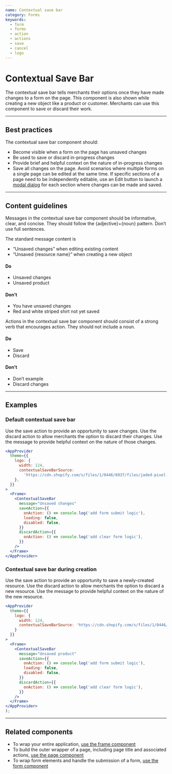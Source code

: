 ```yaml
---
name: Contextual save bar
category: Forms
keywords:
  - form
  - forms
  - action
  - actions
  - save
  - cancel
  - logo
---
```


# Contextual Save Bar

The contextual save bar tells merchants their options once they have made changes to a form on the page. This component is also shown while creating a new object like a product or customer. Merchants can use this component to save or discard their work.

---

## Best practices

The contextual save bar component should:

- Become visible when a form on the page has unsaved changes
- Be used to save or discard in-progress changes
- Provide brief and helpful context on the nature of in-progress changes
- Save all changes on the page. Avoid scenarios where multiple forms on a single page can be edited at the same time. If specific sections of a page need to be independently editable, use an Edit button to launch a [modal dialog](/components/overlays/modal) for each section where changes can be made and saved.

---

## Content guidelines

Messages in the contextual save bar component should be informative, clear, and concise. They should follow the {adjective}+{noun} pattern. Don’t use full sentences.

The standard message content is

- “Unsaved changes” when editing existing content
- “Unsaved {resource name}” when creating a new object

<!-- usagelist -->

#### Do

- Unsaved changes
- Unsaved product

#### Don’t

- You have unsaved changes
- Red and white striped shirt not yet saved

<!-- end -->

Actions in the contextual save bar component should consist of a strong verb that encourages action. They should not include a noun.

<!-- usagelist -->

#### Do

- Save
- Discard

#### Don’t

- Don’t example
- Discard changes

<!-- end -->

---

## Examples

### Default contextual save bar

Use the save action to provide an opportunity to save changes. Use the discard action to allow merchants the option to discard their changes. Use the message to provide helpful context on the nature of those changes.

```jsx
<AppProvider
  theme={{
    logo: {
      width: 124,
      contextualSaveBarSource:
        'https://cdn.shopify.com/s/files/1/0446/6937/files/jaded-pixel-logo-gray.svg?6215648040070010999',
    },
  }}
>
  <Frame>
    <ContextualSaveBar
      message="Unsaved changes"
      saveAction={{
        onAction: () => console.log('add form submit logic'),
        loading: false,
        disabled: false,
      }}
      discardAction={{
        onAction: () => console.log('add clear form logic'),
      }}
    />
  </Frame>
</AppProvider>
```

### Contextual save bar during creation

Use the save action to provide an opportunity to save a newly-created resource. Use the discard action to allow merchants the option to discard a new resource. Use the message to provide helpful context on the nature of the new resource.

```jsx
<AppProvider
  theme={{
    logo: {
      width: 124,
      contextualSaveBarSource: 'https://cdn.shopify.com/s/files/1/0446/6937/files/jaded-pixel-logo-gray.svg?6215648040070010999',
    }
  }}
>
  <Frame>
    <ContextualSaveBar
      message="Unsaved product"
      saveAction={{
        onAction: () => console.log('add form submit logic'),
        loading: false,
        disabled: false,
      }}
      discardAction={{
        onAction: () => console.log('add clear form logic'),
      }}
    />
  </Frame>
</AppProvider>
);
```

---

## Related components

- To wrap your entire application, [use the frame component](/components/structure//frame)
- To build the outer wrapper of a page, including page title and associated actions, [use the page component](/components/structure/page)
- To wrap form elements and handle the submission of a form, [use the form component](/components/forms/form)
